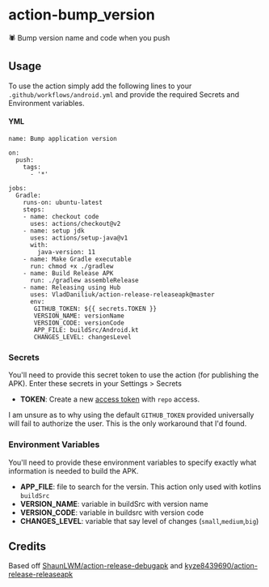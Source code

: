 # action-bump_version

🕷 Bump version name and code when you push

## Usage

To use the action simply add the following lines to your `.github/workflows/android.yml` and provide the required Secrets and Environment variables.

#### YML
```
name: Bump application version

on:
  push:
    tags:
      - '*'

jobs:
  Gradle:
    runs-on: ubuntu-latest
    steps:
    - name: checkout code
      uses: actions/checkout@v2
    - name: setup jdk
      uses: actions/setup-java@v1
      with:
        java-version: 11
    - name: Make Gradle executable
      run: chmod +x ./gradlew
    - name: Build Release APK
      run: ./gradlew assembleRelease
    - name: Releasing using Hub
      uses: VladDaniliuk/action-release-releaseapk@master
      env:
       GITHUB_TOKEN: ${{ secrets.TOKEN }}
       VERSION_NAME: versionName
       VERSION_CODE: versionCode
       APP_FILE: buildSrc/Android.kt
       CHANGES_LEVEL: changesLevel
```

### Secrets

You'll need to provide this secret token to use the action (for publishing the APK). Enter these secrets in your Settings > Secrets

* **TOKEN**: Create a new [access token](https://github.com/settings/tokens) with `repo` access.

I am unsure as to why using the default `GITHUB_TOKEN` provided universally will fail to authorize the user. This is the only workaround that I'd found.

### Environment Variables

You'll need to provide these environment variables to specify exactly what information is needed to build the APK.

* **APP_FILE**: file to search for the versin. This action only used with kotlins `buildSrc`
* **VERSION_NAME**: variable in buildSrc with version name
* **VERSION_CODE**: variable in buildsrc with version code
* **CHANGES_LEVEL**: variable that say level of changes (`small`,`medium`,`big`)

## Credits

Based off [ShaunLWM/action-release-debugapk](https://github.com/ShaunLWM/action-release-debugapk) and [kyze8439690/action-release-releaseapk](https://github.com/kyze8439690/action-release-releaseapk)

